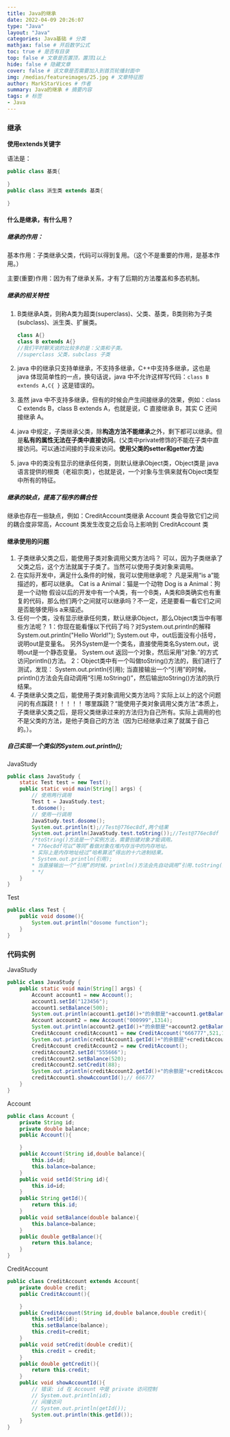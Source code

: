 ```yaml
---
title: Java的继承
date: 2022-04-09 20:26:07
type: "Java"
layout: "Java"
categories: Java基础 # 分类
mathjax: false # 开启数学公式
toc: true # 是否有目录
top: false # 文章是否置顶，置顶1以上
hide: false # 隐藏文章
cover: false # 该文章是否需要加入到首页轮播封面中
img: /medias/featureimages/25.jpg # 文章特征图
author: MarkStarVices # 作者
summary: Java的继承 # 摘要内容
tags: # 标签
- Java
---
```


### 继承

**使用extends关键字**

语法是：

```java
public class 基类{
    
}
public class 派生类 extends 基类{
    
}
```

#### 什么是继承，有什么用？

##### 继承的作用：

基本作用：子类继承父类，代码可以得到复用。（这个不是重要的作用，是基本作用。）

主要(重要)作用：因为有了继承关系，才有了后期的方法覆盖和多态机制。

##### 继承的相关特性

1. B类继承A类，则称A类为超类(superclass)、父类、基类，B类则称为子类(subclass)、派生类、扩展类。

   ```java
   class A{}
   class B extends A{}
   //我们平时聊天说的比较多的是：父类和子类。
   //superclass 父类，subclass 子类
   ```

2. java 中的继承只支持单继承，不支持多继承，C++中支持多继承，这也是 java 体现简单性的一点，换句话说，java 中不允许这样写代码：`class B extends A,C{ }` 这是错误的。

3. 虽然 java 中不支持多继承，但有的时候会产生间接继承的效果，例如：class C extends B，class B extends A，也就是说，C 直接继承 B，其实 C 还间接继承 A。

4. java 中规定，子类继承父类，除**构造方法不能继承**之外，剩下都可以继承。但是**私有的属性无法在子类中直接访问**。(父类中private修饰的不能在子类中直接访问。可以通过间接的手段来访问。**使用父类的setter和getter方法**)

5. java 中的类没有显示的继承任何类，则默认继承Object类，Object类是 java 语言提供的根类（老祖宗类），也就是说，一个对象与生俱来就有Object类型中所有的特征。


##### 继承的缺点，提高了程序的耦合性

继承也存在一些缺点，例如：CreditAccount类继承 Account 类会导致它们之间的耦合度非常高，Account 类发生改变之后会马上影响到 CreditAccount 类

#### 继承使用的问题

1. 子类继承父类之后，能使用子类对象调用父类方法吗？
   	可以，因为子类继承了父类之后，这个方法就属于子类了。当然可以使用子类对象来调用。
2. 在实际开发中，满足什么条件的时候，我可以使用继承呢？
   	凡是采用“is a”能描述的，都可以继承。
   	Cat is a Animal：猫是一个动物
   	Dog is a Animal：狗是一个动物
   	假设以后的开发中有一个A类，有一个B类，A类和B类确实也有重复的代码，那么他们两个之间就可以继承吗？不一定，还是要看一看它们之间是否能够使用is a来描述。
3. 任何一个类，没有显示继承任何类，默认继承Object，那么Object类当中有哪些方法呢？
   	1：你现在能看懂以下代码了吗？对System.out.println的解释
   		System.out.println("Hello World!");
   		System.out 中，out后面没有小括号，说明out是变量名。
   		另外System是一个类名，直接使用类名System.out，说明out是一个静态变量。
   		System.out 返回一个对象，然后采用“对象.”的方式访问println()方法。
   ​	2：Object类中有一个叫做toString()方法的，我们进行了测试，发现：
   ​		System.out.println(引用);
   ​		当直接输出一个“引用”的时候，println()方法会先自动调用“引用.toString()”，然后输出toString()方法的执行结果。
4. 子类继承父类之后，能使用子类对象调用父类方法吗？实际上以上的这个问题问的有点蹊跷！！！！！
   	哪里蹊跷？“能使用子类对象调用父类方法”本质上，子类继承父类之后，是将父类继承过来的方法归为自己所有。实际上调用的也不是父类的方法，是他子类自己的方法（因为已经继承过来了就属于自己的。）。

##### 自己实现一个类似的System.out.println();

JavaStudy

```java
public class JavaStudy {
    static Test test = new Test();
    public static void main(String[] args) {
        // 使用两行调用
        Test t = JavaStudy.test;
        t.dosome();
        // 使用一行调用
        JavaStudy.test.dosome();
        System.out.println(t);//Test@776ec8df,两个结果
        System.out.println(JavaStudy.test.toString());//Test@776ec8df
        /*toString()方法是一个实例方法，需要创建对象才能调用。
        * 776ec8df可以“等同”看做对象在堆内存当中的内存地址。
        * 实际上是内存地址经过“哈希算法”得出的十六进制结果。
        * System.out.println(引用);
        * 当直接输出一个“引用”的时候，println()方法会先自动调用“引用.toString()”，然后输出toString()方法的执行结果。
        * */
    }
}
```

Test

```java
public class Test {
    public void dosome(){
        System.out.println("dosome function");
    }
}
```

### 代码实例

JavaStudy

```java
public class JavaStudy {
    public static void main(String[] args) {
        Account account1 = new Account();
        account1.setId("123456");
        account1.setBalance(500);
        System.out.println(account1.getId()+"的余额是"+account1.getBalance());// 123456的余额是500.0
        Account account2 = new Account("000999",1314);
        System.out.println(account2.getId()+"的余额是"+account2.getBalance());// 000999的余额是1314.0
        CreditAccount creditAccount1 = new CreditAccount("666777",521,100);
        System.out.println(creditAccount1.getId()+"的余额是"+creditAccount1.getBalance()+"其信用为"+creditAccount1.getCredit());// 666777的余额是521.0其信用为100.0
        CreditAccount creditAccount2 = new CreditAccount();
        creditAccount2.setId("555666");
        creditAccount2.setBalance(520);
        creditAccount2.setCredit(88);
        System.out.println(creditAccount2.getId()+"的余额是"+creditAccount2.getBalance()+"其信用为"+creditAccount2.getCredit());// 555666的余额是520.0其信用为88.0
        creditAccount1.showAccountId();// 666777
    }
}
```

Account

```java
public class Account {
    private String id;
    private double balance;
    public Account(){

    }
    public Account(String id,double balance){
        this.id=id;
        this.balance=balance;
    }
    public void setId(String id){
        this.id=id;
    }
    public String getId(){
        return this.id;
    }
    public void setBalance(double balance){
        this.balance=balance;
    }
    public double getBalance(){
        return this.balance;
    }
}
```

CreditAccount

```java
public class CreditAccount extends Account{
    private double credit;
    public CreditAccount(){

    }
    public CreditAccount(String id,double balance,double credit){
        this.setId(id);
        this.setBalance(balance);
        this.credit=credit;
    }
    public void setCredit(double credit){
        this.credit = credit;
    }
    public double getCredit(){
        return this.credit;
    }
    public void showAccountId(){
        // 错误: id 在 Account 中是 private 访问控制
        // System.out.println(id);
        // 间接访问
        // System.out.println(getId());
        System.out.println(this.getId());
    }
}
```
